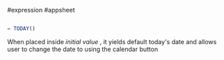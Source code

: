 #expression #appsheet 

```javascript

= TODAY()

```

When placed inside _initial value_ , it yields default today's date and allows user to change the date to using the calendar button

